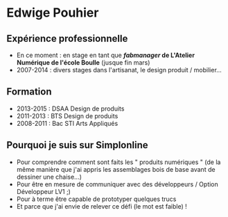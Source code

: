 # Edwige Pouhier

## Expérience professionnelle
* En ce moment : en stage en tant que ***fabmanager* de L'Atelier Numérique de l'école Boulle** (jusque fin mars)
* 2007-2014 : divers stages dans l'artisanat, le design produit / mobilier...

## Formation
* 2013-2015 : DSAA Design de produits
* 2011-2013 : BTS Design de produits
* 2008-2011 : Bac STI Arts Appliqués

## Pourquoi je suis sur Simplonline
* Pour comprendre comment sont faits les " produits numériques " (de la même manière que j'ai appris les assemblages bois de base avant de dessiner une chaise...)
* Pour être en mesure de communiquer avec des développeurs / Option Développeur LV1 ;)
* Pour à terme être capable de prototyper quelques trucs
* Et parce que j'ai envie de relever ce défi (le mot est faible) !